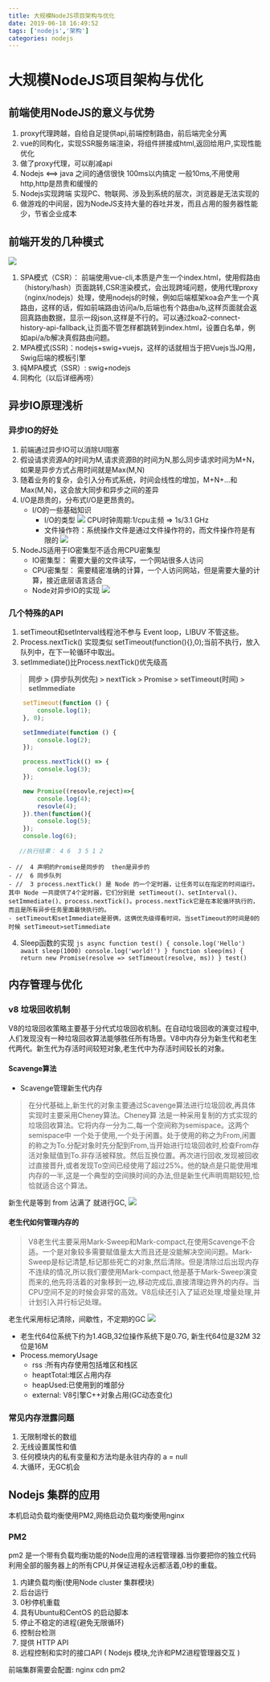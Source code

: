```yaml
---
title: 大规模NodeJS项目架构与优化
date: 2019-06-18 16:49:52
tags: ['nodejs','架构']
categories: nodejs
---
```

# 大规模NodeJS项目架构与优化

## 前端使用NodeJS的意义与优势

1. proxy代理跨越，自给自足提供api,前端控制路由，前后端完全分离
2. vue的同构化，实现SSR服务端渲染，将组件拼接成html,返回给用户,实现性能优化  
3. 做了proxy代理，可以削减api
4. Nodejs <==> java 之间的通信很快 100ms以内搞定 一般10ms,不用使用http,http是昂贵和缓慢的
5. Nodejs实现跨端 实现PC、物联网、涉及到系统的层次，浏览器是无法实现的
6. 做游戏的中间层，因为NodeJS支持大量的吞吐并发，而且占用的服务器性能少，节省企业成本

## 前端开发的几种模式
![](/assets/前端开发的几种模式.jpg)
1. SPA模式（CSR）： 前端使用vue-cli,本质是产生一个index.html，使用假路由（history/hash）页面跳转,CSR渲染模式，会出现跨域问题，使用代理proxy（nginx/nodejs）处理，使用nodejs的时候，例如后端框架koa会产生一个真路由，这样的话，假如前端路由访问a/b,后端也有个路由a/b,这样页面就会返回真路由数据，显示一段json,这样是不行的。可以通过koa2-connect-history-api-fallback,让页面不管怎样都跳转到index.html，设置白名单，例如api/a/b解决真假路由问题。
2. MPA模式(SSR)：nodejs+swig+vuejs，这样的话就相当于把Vuejs当JQ用，Swig后端的模板引擎
3. 纯MPA模式（SSR）: swig+nodejs
4. 同构化（以后详细再唠）

## 异步IO原理浅析

### 异步IO的好处
1. 前端通过异步IO可以消除UI阻塞
2. 假设请求资源A的时间为M,请求资源B的时间为N,那么同步请求时间为M+N，如果是异步方式占用时间就是Max(M,N)
3. 随着业务的复杂，会引入分布式系统，时间会线性的增加，M+N+...和Max(M,N)，这会放大同步和异步之间的差异
4. I/O是昂贵的，分布式I/O是更昂贵的。 
    - I/O的一些基础知识
      - I/O的类型
       ![](/assets/IO类型.png)
       CPU时钟周期:1/cpu主频 => 1s/3.1 GHz
      - 文件操作符：系统操作文件是通过文件操作符的，而文件操作符是有限的
       ![](/assets/文件操作符.png)
5. NodeJS适用于IO密集型不适合用CPU密集型
   - IO密集型： 需要大量的文件读写，一个网站很多人访问
   - CPU密集型： 需要精密准确的计算，一个人访问网站，但是需要大量的计算，接近底层语言适合
   - Node对异步IO的实现
      ![](/assets/Node对异步IO的实现.png)
### 几个特殊的API

 1. setTimeout和setInterval线程池不参与 Event loop，LIBUV 不管这些。
 2. Process.nextTick() 实现类似 setTimeout(function(){},0);当前不执行，放入队列中，在下一轮循环中取出。
 3. setImmediate()比Process.nextTick()优先级高
> **同步 > (异步队列优先) > nextTick > Promise > setTimeout(时间) > setImmediate**
```js
    setTimeout(function () {
        console.log(1);
    }, 0);

    setImmediate(function () {
        console.log(2);
    });

    process.nextTick(() => {
        console.log(3);
    });

    new Promise((resovle,reject)=>{
        console.log(4);
        resovle(4);
    }).then(function(){
        console.log(5);
    });
    console.log(6);
   
   //执行结果： 4 6  3 5 1 2  
```
    - //  4 声明的Promise是同步的  then是异步的
    - //  6 同步队列
    - //  3 process.nextTick() 是 Node 的一个定时器，让任务可以在指定的时间运行。其中 Node 一共提供了4个定时器，它们分别是 setTimeout()、setInterval()、setImmediate()、process.nextTick()。process.nextTick它是在本轮循环执行的，而且是所有异步任务里面最快执行的。
    - setTimeout和setImmediate是哥俩，这俩优先级得看时间，当setTimeout的时间是0的时候 setTimeout>setTimmediate
  4. Sleep函数的实现
    ```js
        async function test() {
            console.log('Hello')
            await sleep(1000)
            console.log('world!')
        }
        function sleep(ms) {
            return new Promise(resolve => setTimeout(resolve, ms))
        }
        test()
    ```
## 内存管理与优化

### v8 垃圾回收机制

V8的垃圾回收策略主要基于分代式垃圾回收机制。在自动垃圾回收的演变过程中,人们发现没有一种垃圾回收算法能够胜任所有场景。V8中内存分为新生代和老生代两代。新生代为存活时间较短对象,老生代中为存活时间较长的对象。

#### Scavenge算法

- Scavenge管理新生代内存 

> 在分代基础上,新生代的对象主要通过Scavenge算法进行垃圾回收,再具体实现时主要采用Cheney算法。Cheney算
法是一种采用复制的方式实现的垃圾回收算法。它将内存一分为二,每一个空间称为semispace。这两个semispace中
一个处于使用,一个处于闲置。处于使用的称之为From,闲置的称之为To.分配对象时先分配到From,当开始进行垃圾回收时,检查From存活对象赋值到To.非存活被释放。然后互换位置。再次进行回收,发现被回收过直接晋升,或者发现To空间已经使用了超过25%。他的缺点是只能使用堆内存的一半,这是一个典型的空间换时间的办法,但是新生代声明周期较短,恰恰就适合这个算法。

新生代是等到 from 沾满了 就进行GC,
![](/assets/scavenge算法.png)

#### 老生代如何管理内存的

> V8老生代主要采用Mark-Sweep和Mark-compact,在使用Scavenge不合适。一个是对象较多需要赋值量太大而且还是没能解决空间问题。Mark-Sweep是标记清楚,标记那些死亡的对象,然后清除。但是清除过后出现内存不连续的情况,所以我们要使用Mark-compact,他是基于Mark-Sweep演变而来的,他先将活着的对象移到一边,移动完成后,直接清理边界外的内存。当CPU空间不足的时候会非常的高效。V8后续还引入了延迟处理,增量处理,并计划引入并行标记处理。

老生代采用标记清除，间歇性，不定期的GC
![](/assets/mark_sweep&mark_compact.png)

- 老生代64位系统下约为1.4GB,32位操作系统下是0.7G,  新生代64位是32M 32位是16M
- Process.memoryUsage
  - rss :所有内存使用包括堆区和栈区
  - heaptTotal:堆区占用内存
  - heapUsed:已使用到的堆部分
  - external: V8引擎C++对象占用(GC动态变化)

### 常见内存泄露问题

1. 无限制增长的数组
2. 无线设置属性和值
3. 任何模块内的私有变量和方法均是永驻内存的 a = null
4. 大循环，无GC机会

## Nodejs 集群的应用

本机启动负载均衡使用PM2,网络启动负载均衡使用nginx

### PM2
pm2 是一个带有负载均衡功能的Node应用的进程管理器.当你要把你的独立代码利用全部的服务器上的所有CPU,并保证进程永远都活着,0秒的重载。
1. 内建负载均衡(使用Node cluster 集群模块)
2. 后台运行
3. 0秒停机重载
4. 具有Ubuntu和CentOS 的启动脚本
5. 停止不稳定的进程(避免无限循环)
6. 控制台检测
7. 提供 HTTP API
8. 远程控制和实时的接口API ( Nodejs 模块,允许和PM2进程管理器交互 )

前端集群需要会配置: nginx cdn pm2

